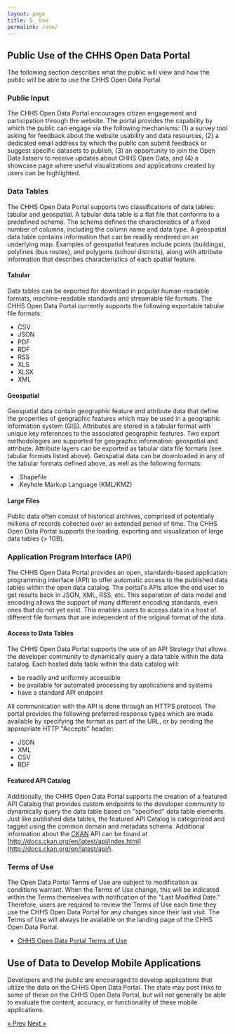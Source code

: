 ```yaml
---
layout: page
title: 5. Use
permalink: /use/
---
```


## Public Use of the CHHS Open Data Portal

The following section describes what the public will view and how the public will be able to use the CHHS Open Data Portal.

### Public Input

The CHHS Open Data Portal encourages citizen engagement and participation through the website. The portal provides the capability by which the public can engage via the following mechanisms: (1) a survey tool asking for feedback about the website usability and data resources, (2) a dedicated email address by which the public can submit feedback or suggest specific datasets to publish, (3) an opportunity to join the Open Data listserv to receive updates about CHHS Open Data, and (4) a showcase page where useful visualizations and applications created by users can be highlighted.

### Data Tables

The CHHS Open Data Portal supports two classifications of data tables: tabular and geospatial. A tabular data table is a flat file that conforms to a predefined schema. The schema defines the characteristics of a fixed number of columns, including the column name and data type. A geospatial data table contains information that can be readily rendered on an underlying map. Examples of geospatial features include points (buildings), polylines (bus routes), and polygons (school districts), along with attribute information that describes characteristics of each spatial feature.

#### Tabular

Data tables can be exported for download in popular human-readable formats, machine-readable standards and streamable file formats. The CHHS Open Data Portal currently supports the following exportable tabular file formats:

- CSV
- JSON
- PDF
- RDF
- RSS
- XLS
- XLSX
- XML

#### Geospatial

Geospatial data contain geographic feature and attribute data that define the properties of geographic features which may be used in a geographic information system (GIS). Attributes are stored in a tabular format with unique key references to the associated geographic features. Two export methodologies are supported for geographic information: geospatial and attribute. Attribute layers can be exported as tabular data file formats (see tabular formats listed above). Geospatial data can be downloaded in any of the tabular formats defined above, as well as the following formats:

- .Shapefile
- .Keyhole Markup Language (KML/KMZ)

#### Large Files

Public data often consist of historical archives, comprised of potentially millions of records collected over an extended period of time. The CHHS Open Data Portal supports the loading, exporting and visualization of large data tables (> 1GB).

### Application Program Interface (API)

The CHHS Open Data Portal provides an open, standards-based application programming interface (API) to offer automatic access to the published data tables within the open data catalog. The portal's APIs allow the end user to get results back in JSON, XML, RSS, etc. This separation of data model and encoding allows the support of many different encoding standards, even ones that do not yet exist. This enables users to access data in a host of different file formats that are independent of the original format of the data.

#### Access to Data Tables

The CHHS Open Data Portal supports the use of an API Strategy that allows the developer community to dynamically query a data table within the data catalog. Each hosted data table within the data catalog will:

- be readily and uniformly accessible
- be available for automated processing by applications and systems
- have a standard API endpoint

All communication with the API is done through an HTTPS protocol. The portal provides the following preferred response types which are made available by specifying the format as part of the URL, or by sending the appropriate HTTP "Accepts" header:

- JSON
- XML
- CSV
- RDF

#### Featured API Catalog

Additionally, the CHHS Open Data Portal supports the creation of a featured API Catalog that provides custom endpoints to the developer community to dynamically query the data table based on "specified" data table elements. Just like published data tables, the featured API Catalog is categorized and tagged using the common domain and metadata schema. Additional information about the [CKAN](https://ckan.org/) API can be found at [http://docs.ckan.org/en/latest/api/index.html](http://docs.ckan.org/en/latest/api/).

### Terms of Use

The Open Data Portal Terms of Use are subject to modification as conditions warrant. When the Terms of Use change, this will be indicated within the Terms themselves with notification of the "Last Modified Date." Therefore, users are required to review the Terms of Use each time they use the CHHS Open Data Portal for any changes since their last visit. The Terms of Use will always be available on the landing page of the CHHS Open Data Portal.

- [CHHS Open Data Portal Terms of Use](https://chhs.data.ca.gov/terms)

## Use of Data to Develop Mobile Applications

Developers and the public are encouraged to develop applications that utilize the data on the CHHS Open Data Portal. The state may post links to some of these on the CHHS Open Data Portal, but will not generally be able to evaluate the content, accuracy, or functionality of these mobile applications.

<!-- Pagination -->
<div class="pagination">
  <a class="pagination-item older" href="{{ site.baseurl }}/disclosure">&laquo; Prev</a>
  <a class="pagination-item newer" href="{{ site.baseurl }}/glossary">Next &raquo;</a>
</div>
